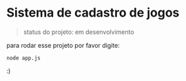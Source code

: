 <h1> Sistema de cadastro de jogos </h1>

>status do projeto: em desenvolvimento

para rodar esse projeto por favor digite: 

```
node app.js
```
:)